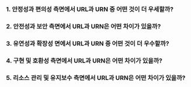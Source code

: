 ### 1. 안정성과 편의성 측면에서 URL과 URN 중 어떤 것이 더 우세할까?

### 2. 안전성과 보안 측면에서 URL과 URN은 어떤 차이가 있을까?

### 3. 유연성과 확장성 면에서 URL과 URN 중 어떤 것이 더 우수할까?

### 4. 구현 및 호환성 측면에서 URL과 URN은 어떤 차이가 있을까?

### 5. 리소스 관리 및 유지보수 측면에서 URL과 URN은 어떤 차이가 있을까?